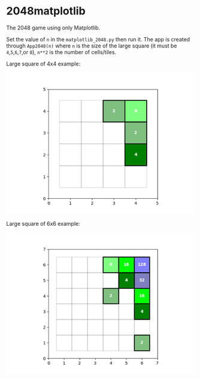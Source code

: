 # 2048matplotlib
The 2048 game using only Matplotlib.

Set the value of `n` in the `matplotlib_2048.py` then run it. The app is created through `App2048(n)` where `n` is the size of the large square  (it must be `4`,`5`,`6`,`7`,or `8`), `n**2` is the number of cells/tiles.

Large square of 4x4 example: 

<img src="https://github.com/anbarief/2048matplotlib/blob/main/2048_matplotlib_im1_4times4.png" />

Large square of 6x6 example: 

<img src="https://github.com/anbarief/2048matplotlib/blob/main/2048_matplotlib_im2.png" />
